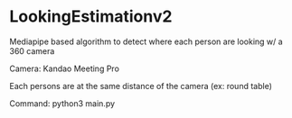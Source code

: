 # LookingEstimationv2
Mediapipe based algorithm to detect where each person are looking w/ a 360 camera

Camera: Kandao Meeting Pro

Each persons are at the same distance of the camera (ex: round table)

Command: python3 main.py
